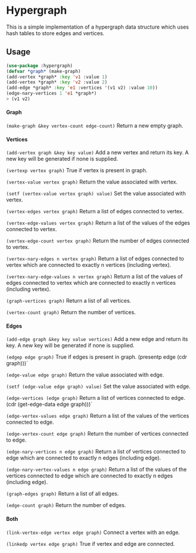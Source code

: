 # Hypergraph
This is a simple implementation of a hypergraph data structure which uses hash tables to store edges and vertices.

## Usage
```lisp
(use-package :hypergraph)
(defvar *graph* (make-graph)
(add-vertex *graph* :key 'v1 :value 1)
(add-vertex *graph* :key 'v2 :value 2)
(add-edge *graph* :key 'e1 :vertices '(v1 v2) :value 10))
(edge-nary-vertices 1 'e1 *graph*)
> (v1 v2)
```

#### Graph
`(make-graph &key vertex-count edge-count)`
Return a new empty graph.

#### Vertices
`(add-vertex graph &key key value)`
Add a new vertex and return its key. A new key will be generated if none is supplied.

`(vertexp vertex graph)`
True if vertex is present in graph.

`(vertex-value vertex graph)`
Return the value associated with vertex.

`(setf (vertex-value vertex graph) value)`
Set the value associated with vertex.

`(vertex-edges vertex graph)`
Return a list of edges connected to vertex.

`(vertex-edge-values vertex graph)`
Return a list of the values of the edges connected to vertex.

`(vertex-edge-count vertex graph)`
Return the number of edges connected to vertex.

`(vertex-nary-edges n vertex graph)`
Return a list of edges connected to vertex which are connected to exactly n vertices (including vertex).

`(vertex-nary-edge-values n vertex graph)`
Return a list of the values of edges connected to vertex which are connected to exactly n vertices (including vertex).

`(graph-vertices graph)`
Return a list of all vertices.

`(vertex-count graph)`
Return the number of vertices.

#### Edges
`(add-edge graph &key key value vertices)`
Add a new edge and return its key. A new key will be generated if none is supplied.

`(edgep edge graph)`
True if edges is present in graph.
  (presentp edge (cdr graph)))`

`(edge-value edge graph)`
Return the value associated with edge.

`(setf (edge-value edge graph) value)`
Set the value associated with edge.

`(edge-vertices (edge graph)`
Return a list of vertices connected to edge.
  (cdr (get-edge-data edge graph)))`

`(edge-vertex-values edge graph)`
Return a list of the values of the vertices connected to edge.

`(edge-vertex-count edge graph)`
Return the number of vertices connected to edge.

`(edge-nary-vertices n edge graph)`
Return a list of vertices connected to edge which are connected to exactly n edges (including edge).

`(edge-nary-vertex-values n edge graph)`
Return a list of the values of the vertices connected to edge which are connected to exactly n edges (including edge).

`(graph-edges graph)`
Return a list of all edges.

`(edge-count graph)`
Return the number of edges.

#### Both
`(link-vertex-edge vertex edge graph)`
Connect a vertex with an edge.

`(linkedp vertex edge graph)`
True if vertex and edge are connected.
